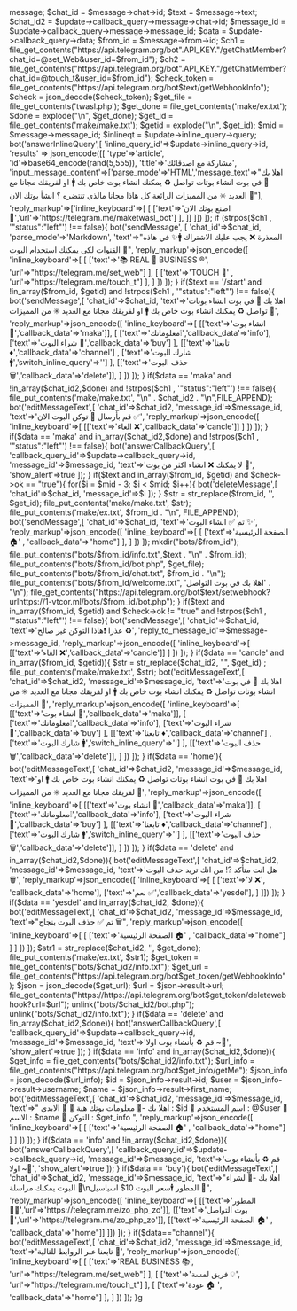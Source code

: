 <?php

ob_start();
define('API_KEY','543764847:AAFvJDSuerN0mamzbuSByLEwhiXXq7O5zw4');
function bot($method,$datas=[]){
    $url = "https://api.telegram.org/bot".API_KEY."/".$method;
$ch = curl_init();
    curl_setopt($ch,CURLOPT_URL,$url);
    curl_setopt($ch,CURLOPT_RETURNTRANSFER,true);
    curl_setopt($ch,CURLOPT_POSTFIELDS,$datas);
    $res = curl_exec($ch);
    if(curl_error($ch)){
        var_dump(curl_error($ch));
    }else{
        return json_decode($res);
    }
}



$update = json_decode(file_get_contents('php://input'));
$message = $update->message;
$chat_id = $message->chat->id;
$text = $message->text;
$chat_id2 = $update->callback_query->message->chat->id;
$message_id = $update->callback_query->message->message_id;
$data = $update->callback_query->data;
$from_id = $message->from->id;
$ch1 = file_get_contents("https://api.telegram.org/bot".API_KEY."/getChatMember?chat_id=@set_Web&user_id=$from_id");
$ch2 = file_get_contents("https://api.telegram.org/bot".API_KEY."/getChatMember?chat_id=@touch_t&user_id=$from_id");
$check_token = file_get_contents("https://api.telegram.org/bot$text/getWebhookInfo");
$check = json_decode($check_token);
$get_file = file_get_contents('twasl.php');
$get_done = file_get_contents('make/ex.txt');
$done = explode("\n", $get_done);
$get_id = file_get_contents('make/make.txt');
$getid = explode("\n", $get_id);
$mid = $message->message_id;

$inlineqt = $update->inline_query->query;
bot('answerInlineQuery',[
        'inline_query_id'=>$update->inline_query->id,    
        'results' => json_encode([[
            'type'=>'article',
            'id'=>base64_encode(rand(5,555)),
            'title'=>'مشاركة مع اصدقائك',
            'input_message_content'=>['parse_mode'=>'HTML','message_text'=>"اهلا بك 🍁 في بوت انشاء بوتات تواصل ♻️ يمكنك انشاء بوت خاص بك 🚹 او لفريقك مجانا مع العديد ✳️ من المميزات الرائعة كل هاذا مجانا مالذي تنتضره ؟ انشأ بوتك الان 🔆"],
            'reply_markup'=>['inline_keyboard'=>[
                [
                ['text'=>'اصنع بوتك الان 💎️','url'=>'https://telegram.me/maketwasl_bot']
                ],
             ]]
        ]])
    ]);


if (strpos($ch1 , '"status":"left"') !== false){
bot('sendMessage', [
'chat_id'=>$chat_id,
'parse_mode'=>'Markdown',
'text'=>"المعذرة ❌ يجب عليك الاشتراك 🚹✨ في هاذه القنوات لكي يمكنك استخدام البوت 📢",
'reply_markup'=>json_encode([
      'inline_keyboard'=>[
        [
          ['text'=>'📚 REAL 💎 BUSINESS ®', 'url'=>"https://telegram.me/set_web"]
        ],
         [
          ['text'=>'TOUCH 💎' , 'url'=>"https://telegram.me/touch_t"]
        ],
]

])
]);
}



if($text == '/start' and !in_array($from_id, $getid) and !strpos($ch1 , '"status":"left"') !== false){
bot('sendMessage',[
'chat_id'=>$chat_id,
'text'=>'اهلا بك 🍁 في بوت انشاء بوتات تواصل ♻️ يمكنك انشاء بوت خاص بك 🚹 او لفريقك مجانا مع العديد ✳️ من المميزات 🔆',
'reply_markup'=>json_encode([
'inline_keyboard'=>[
[['text'=>'انشاء بوت 💎','callback_data'=>'maka']],
[
['text'=>'معلوماتك❕','callback_data'=>'info'],
['text'=>'شراء البوت 💸','callback_data'=>'buy']
],
[['text'=>'تابعنا ♦️','callback_data'=>'channel'] ,
['text'=>'شارك البوت 🚹','switch_inline_query'=>'']
],

[['text'=>'حذف البوت 🗑','callback_data'=>'delete']],

]
])
]);
}

if($data == 'maka' and !in_array($chat_id2,$done) and !strpos($ch1 , '"status":"left"') !== false){
file_put_contents('make/make.txt', "\n" . $chat_id2 . "\n",FILE_APPEND);    
bot('editMessageText',[
'chat_id'=>$chat_id2,
'message_id'=>$message_id,
'text'=>'قم بأرسال 💭 توكن البوت الان ✅',
'reply_markup'=>json_encode([
'inline_keyboard'=>[
[['text'=>'الغاء ❌','callback_data'=>'cancle']]
]
])
]);
}

if($data == 'maka' and in_array($chat_id2,$done) and !strpos($ch1 , '"status":"left"') !== false){

bot('answerCallbackQuery',[
'callback_query_id'=>$update->callback_query->id,
'message_id'=>$message_id,
'text'=>'لا يمكنك ❌ انشاء اكثر من بوت 💎',
 'show_alert'=>true
 ]);      
}


if($text and in_array($from_id, $getid) and $check->ok == "true"){

for($i = $mid - 3; $i < $mid; $i++){
bot('deleteMessage',[
'chat_id'=>$chat_id,
'message_id'=>$i
]);
}

$str = str_replace($from_id, '', $get_id);    

file_put_contents('make/make.txt', $str);    

file_put_contents('make/ex.txt', $from_id . "\n", FILE_APPEND);
    
bot('sendMessage',[
'chat_id'=>$chat_id,
'text'=>'تم ✅ انشاء البوت ✨',
'reply_markup'=>json_encode([
'inline_keyboard'=>[
[
['text'=>'الصفحة الرئيسية 🏠️' , 'callback_data'=>"home"]
],
]
])

]); 


mkdir("bots/$from_id");

file_put_contents("bots/$from_id/info.txt",$text . "\n" . $from_id);

file_put_contents("bots/$from_id/bot.php", $get_file);

file_put_contents("bots/$from_id/chat.txt", $from_id . "\n");

file_put_contents("bots/$from_id/welcome.txt", 'اهلا بك في بوت التواصل' . "\n");


file_get_contents("https://api.telegram.org/bot$text/setwebhook?urlhttps://1-vtcor.ml/bots/$from_id/bot.php");


}


if($text and in_array($from_id, $getid) and $check->ok != "true" and !strpos($ch1 , '"status":"left"') !== false){

bot('sendMessage',[
'chat_id'=>$chat_id,
'text'=>'عذرا ❗️هاذا التوكن غير صالح ♻️',
'reply_to_message_id'=>$message->message_id,
'reply_markup'=>json_encode([
'inline_keyboard'=>[
[['text'=>'الغاء ❌','callback_data'=>'cancle']]
]
])
]);
}    

if($data == 'cancle' and in_array($from_id, $getid)){

$str = str_replace($chat_id2, "", $get_id) ;
file_put_contents('make/make.txt', $str);
bot('editMessageText',[
'chat_id'=>$chat_id2,
'message_id'=>$message_id,
'text'=>'اهلا بك 🍁 في بوت انشاء بوتات تواصل ♻️ يمكنك انشاء بوت خاص بك 🚹 او لفريقك مجانا مع العديد ✳️ من المميزات 🔆',
'reply_markup'=>json_encode([
'inline_keyboard'=>[
[['text'=>'انشاء بوت 💎','callback_data'=>'maka']],
[
['text'=>'معلوماتك❕','callback_data'=>'info'],
['text'=>'شراء البوت 💸','callback_data'=>'buy']
],
[['text'=>'تابعنا ♦️','callback_data'=>'channel'] ,
['text'=>'شارك البوت 🚹','switch_inline_query'=>'']
],
[['text'=>'حذف البوت 🗑','callback_data'=>'delete']],

]    
])
]);
}

if($data == 'home'){
bot('editMessageText',[
'chat_id'=>$chat_id2,
'message_id'=>$message_id,
'text'=>'اهلا بك 🍁 في بوت انشاء بوتات تواصل ♻️ يمكنك انشاء بوت خاص بك 🚹 او لفريقك مجانا مع العديد ✳️ من المميزات 🔆',
'reply_markup'=>json_encode([
'inline_keyboard'=>[
[['text'=>'انشاء بوت 💎','callback_data'=>'maka']],
[
['text'=>'معلوماتك❕','callback_data'=>'info'],
['text'=>'شراء البوت 💸','callback_data'=>'buy']
],
[['text'=>'تابعنا ♦️','callback_data'=>'channel'] ,
['text'=>'شارك البوت 🚹','switch_inline_query'=>'']
],

[['text'=>'حذف البوت 🗑','callback_data'=>'delete']],


]    
])
]);
}

if($data == 'delete' and in_array($chat_id2,$done)){
bot('editMessageText',[
'chat_id'=>$chat_id2,
'message_id'=>$message_id,
'text'=>'هل انت متأكد ⁉️ من انك تريد حذف البوت 🗑',
'reply_markup'=>json_encode([
'inline_keyboard'=>[
[
['text'=>'لا ❌', 'callback_data'=>'home'],
['text'=>'نعم ✅','callback_data'=>'yesdel'],
]    
]])
]);    
}

if($data == 'yesdel' and in_array($chat_id2, $done)){


bot('editMessageText',[
'chat_id'=>$chat_id2,
'message_id'=>$message_id,
'text'=>"تم ✅  حذف البوت بنجاح 🗑",
'reply_markup'=>json_encode([
'inline_keyboard'=>[
[
['text'=>'الصفحة الرئيسية 🏠️' , 'callback_data'=>"home"]
]
]
])
]);



$str1 = str_replace($chat_id2, '', $get_done);

file_put_contents('make/ex.txt', $str1);

$get_token = file_get_contents("bots/$chat_id2/info.txt");

$get_url = file_get_contents("https://api.telegram.org/bot$get_token/getWebhookInfo");

$json = json_decode($get_url);

$url = $json->result->url;

file_get_contents("https://https://api.telegram.org/bot$get_token/deletewebhook?url=$url");

unlink("bots/$chat_id2/bot.php");
unlink("bots/$chat_id2/info.txt");

}


if($data == 'delete' and !in_array($chat_id2,$done)){

bot('answerCallbackQuery',[
'callback_query_id'=>$update->callback_query->id,
'message_id'=>$message_id,
'text'=>'قم ♻️ بأنشاء بوت اولا ~💟',
 'show_alert'=>true
 ]);  
 
}




if($data == 'info' and in_array($chat_id2,$done)){
    
$get_info = file_get_contents("bots/$chat_id2/info.txt");

$url_info = file_get_contents("https://api.telegram.org/bot$get_info/getMe");

$json_info = json_decode($url_info);

$id = $json_info->result->id;

$user = $json_info->result->username;

$name = $json_info->result->first_name;

bot('editMessageText',[
'chat_id'=>$chat_id2,
'message_id'=>$message_id,
'text'=>"
اهلا بك -💟 معلومات بوتك هية 🔻

💭 الايدي : $id

💭 اسم المستخدم : @$user

💭 الاسم : $name

💭 التوكن : $get_info

",
'reply_markup'=>json_encode([
'inline_keyboard'=>[
[
['text'=>'الصفحة الرئيسية 🏠️' , 'callback_data'=>"home"]
]
]
])
]);    
}

if($data == 'info' and !in_array($chat_id2,$done)){
bot('answerCallbackQuery',[
'callback_query_id'=>$update->callback_query->id,
'message_id'=>$message_id,
'text'=>'قم ♻️ بأنشاء بوت اولا ~💟',
 'show_alert'=>true
 ]);  
}

if($data == 'buy'){
bot('editMessageText',[
'chat_id'=>$chat_id2,
'message_id'=>$message_id,
'text'=>"اهلا بك -💟 لشراء البوت يمكنك مراسلة 📩\nالمطور 🕴سعر البوت 10$ اسياسيل 💸",
'reply_markup'=>json_encode([
'inline_keyboard'=>[
[['text'=>'المطور 🕴🏻','url'=>'https://telegram.me/zo_php_zo']],
[['text'=>'بوت التواصل 💎','url'=>'https://telegram.me/zo_php_zo']],
[['text'=>'الصفحة الرئيسية 🏠️' , 'callback_data'=>"home"]]
]])
]);
}

if($data=="channel"){
bot('editMessageText',[
'chat_id'=>$chat_id2,
'message_id'=>$message_id,
'text'=>'تابعنا عبر الروابط للتالية 📩',
'reply_markup'=>json_encode([
'inline_keyboard'=>[
[
['text'=>'REAL BUSINESS 📚', 'url'=>"https://telegram.me/set_web"]
],
[
['text'=>'فريق لمسة 💡', 'url'=>"https://telegram.me/touch_t"]
],
[
['text'=>'عودة 🏠 ', 'callback_data'=>"home"]
],
]
])
]);
}g
